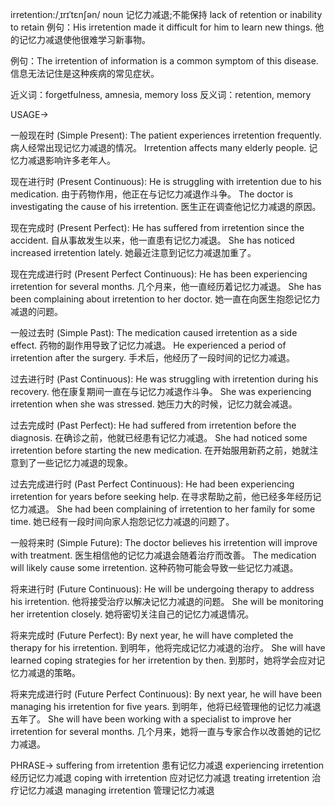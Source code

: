 irretention:/ˌɪrɪˈtɛnʃən/
noun
记忆力减退;不能保持
lack of retention or inability to retain
例句：His irretention made it difficult for him to learn new things. 他的记忆力减退使他很难学习新事物。

例句：The irretention of information is a common symptom of this disease.  信息无法记住是这种疾病的常见症状。

近义词：forgetfulness, amnesia, memory loss
反义词：retention, memory

USAGE->

一般现在时 (Simple Present):
The patient experiences irretention frequently. 病人经常出现记忆力减退的情况。
Irretention affects many elderly people. 记忆力减退影响许多老年人。

现在进行时 (Present Continuous):
He is struggling with irretention due to his medication. 由于药物作用，他正在与记忆力减退作斗争。
The doctor is investigating the cause of his irretention. 医生正在调查他记忆力减退的原因。

现在完成时 (Present Perfect):
He has suffered from irretention since the accident. 自从事故发生以来，他一直患有记忆力减退。
She has noticed increased irretention lately. 她最近注意到记忆力减退加重了。

现在完成进行时 (Present Perfect Continuous):
He has been experiencing irretention for several months.  几个月来，他一直经历着记忆力减退。
She has been complaining about irretention to her doctor. 她一直在向医生抱怨记忆力减退的问题。

一般过去时 (Simple Past):
The medication caused irretention as a side effect.  药物的副作用导致了记忆力减退。
He experienced a period of irretention after the surgery.  手术后，他经历了一段时间的记忆力减退。


过去进行时 (Past Continuous):
He was struggling with irretention during his recovery.  他在康复期间一直在与记忆力减退作斗争。
She was experiencing irretention when she was stressed.  她压力大的时候，记忆力就会减退。

过去完成时 (Past Perfect):
He had suffered from irretention before the diagnosis. 在确诊之前，他就已经患有记忆力减退。
She had noticed some irretention before starting the new medication.  在开始服用新药之前，她就注意到了一些记忆力减退的现象。

过去完成进行时 (Past Perfect Continuous):
He had been experiencing irretention for years before seeking help. 在寻求帮助之前，他已经多年经历记忆力减退。
She had been complaining of irretention to her family for some time. 她已经有一段时间向家人抱怨记忆力减退的问题了。


一般将来时 (Simple Future):
The doctor believes his irretention will improve with treatment. 医生相信他的记忆力减退会随着治疗而改善。
The medication will likely cause some irretention.  这种药物可能会导致一些记忆力减退。

将来进行时 (Future Continuous):
He will be undergoing therapy to address his irretention. 他将接受治疗以解决记忆力减退的问题。
She will be monitoring her irretention closely. 她将密切关注自己的记忆力减退情况。

将来完成时 (Future Perfect):
By next year, he will have completed the therapy for his irretention. 到明年，他将完成记忆力减退的治疗。
She will have learned coping strategies for her irretention by then. 到那时，她将学会应对记忆力减退的策略。


将来完成进行时 (Future Perfect Continuous):
By next year, he will have been managing his irretention for five years.  到明年，他将已经管理他的记忆力减退五年了。
She will have been working with a specialist to improve her irretention for several months.  几个月来，她将一直与专家合作以改善她的记忆力减退。


PHRASE->
suffering from irretention  患有记忆力减退
experiencing irretention  经历记忆力减退
coping with irretention  应对记忆力减退
treating irretention  治疗记忆力减退
managing irretention  管理记忆力减退
